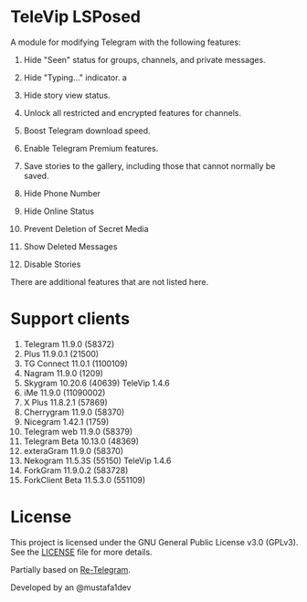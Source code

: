 # TeleVip LSPosed

A module for modifying Telegram with the following features:

1. Hide "Seen" status for groups, channels, and private messages.

2. Hide "Typing..." indicator.
a
3. Hide story view status.

4. Unlock all restricted and encrypted features for channels.

5. Boost Telegram download speed.

6. Enable Telegram Premium features.

7. Save stories to the gallery, including those that cannot normally be saved.

8. Hide Phone Number

9. Hide Online Status

10. Prevent Deletion of Secret Media

11. Show Deleted Messages

12. Disable Stories

There are additional features that are not listed here.

# Support clients
1. Telegram 11.9.0 (58372)
2. Plus 11.9.0.1 (21500)
3. TG Connect 11.0.1 (1100109)
4. Nagram 11.9.0 (1209)
5. Skygram 10.20.6 (40639) TeleVip 1.4.6
6. iMe 11.9.0 (11090002)
7. X Plus 11.8.2.1 (57869)
8. Cherrygram 11.9.0 (58370)
9. Nicegram 1.42.1 (1759)
10. Telegram web 11.9.0 (58379)
11. Telegram Beta 10.13.0 (48369)
12. exteraGram 11.9.0 (58370)
13. Nekogram 11.5.3S (55150) TeleVip 1.4.6
14. ForkGram 11.9.0.2 (583728)
15. ForkClient Beta 11.5.3.0 (551109)

# License

This project is licensed under the GNU General Public License v3.0 (GPLv3).  
See the [LICENSE](./LICENSE) file for more details.

Partially based on [Re-Telegram](https://github.com/Sakion-Team/Re-Telegram).

Developed by an @mustafa1dev